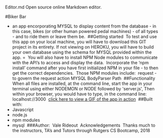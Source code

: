 Editor.md
Open source online Markdown editor.


#Biker Bar
​
- an app encorporating MYSQL to display content from the database - in this case, bikes (or other human powered pedal machines) - of all types - and to ride them or leave them be.
​
##Getting started
​
To test and use this app on your local machine, you will have to download this GIT project in its entirety. If not viewing on HEROKU, you will have to build your own database using the schema for MYSQL provided within the app. =
​
You will also have to install NPM Node modules to communicate with the API’s to access and display the data. 
​
Incorporate the ‘npm install’ command after you have first initialized NPM in your file - to then get the correct dependencies. 
​
Those NPM modules include:
​
request - to govern the request action 
MYSQL
BodyParser
Path
​
##Functionality
​
When all files are installed, at the command line, start the app in your terminal using either NODEMON or NODE followed by 'server.js', Then within your browser, you would have to type, in the command line:
​
localhost://3000
​
<a href=" ">click here to view a GIF of the app in action</a>
​
##Built with:
​
- Javascript
- node.js
- npm modules
- mysql
​
###Author: 
​
Vale Rideout
​
Acknowledgements
​
Thanks much to the instructors, TA’s and Tutors through Rutgers CS Bootcamp, 2018
